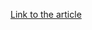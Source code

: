 [Link to the article](https://www.trendmicro.com/vinfo/ph/security/news/cybercrime-and-digital-threats/qakbot-resurges-spreads-through-vbs-files)
